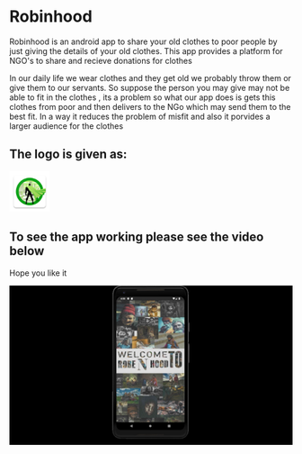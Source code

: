 # Robinhood
Robinhood is an android app to share your old clothes to poor people by just giving the details of your old clothes. This app provides a platform for NGO's to share and recieve donations for clothes

In our daily life we wear clothes and they get old we probably throw them or give  them to our servants.
So suppose the person you may give may not be able to fit in the clothes , its a problem so what our app does is gets this clothes from poor and then delivers to the NGo which may send them to the best fit. In a way it reduces the problem of misfit and also it porvides a larger audience for the clothes
<h2>The logo is given as:</h2>
<img src ="main/res/mipmap-hdpi/superman_square.png" >

<h2>To see the app working please see the video below</h2>

Hope you like it

[![Robinhood App](https://raw.githubusercontent.com/bhargavyagnik/Robinhood/master/ss.png)](https://youtu.be/C0YQzDv984s "Robinhood - Click to Watch!")
